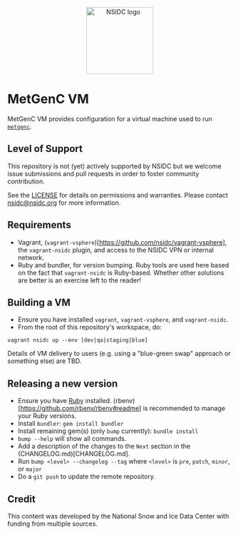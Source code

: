 <p align="center">
  <img alt="NSIDC logo" src="https://nsidc.org/themes/custom/nsidc/logo.svg" width="150" />
</p>


# MetGenC VM

MetGenC VM provides configuration for a virtual machine used to run
[`metgenc`](https://github.com/nsidc/granule-metgen).


## Level of Support

This repository is not (yet) actively supported by NSIDC but we welcome issue submissions and
pull requests in order to foster community contribution.

See the [LICENSE](LICENSE.md) for details on permissions and warranties. Please contact
nsidc@nsidc.org for more information.


## Requirements

* Vagrant, (`vagrant-vsphere`)[https://github.com/nsidc/vagrant-vsphere], the `vagrant-nsidc`
  plugin, and access to the NSIDC VPN or internal network.
* Ruby and bundler, for version bumping. Ruby tools are used here based on the
  fact that `vagrant-nsidc` is Ruby-based. Whether other solutions are better is
  an exercise left to the reader!

## Building a VM

* Ensure you have installed `vagrant`, `vagrant-vsphere`, and `vagrant-nsidc`.
* From the root of this repository's workspace, do:

```
vagrant nsidc up --env [dev|qa|staging|blue]
```

Details of VM delivery to users (e.g. using a "blue-green swap" approach or
something else) are TBD.

## Releasing a new version

* Ensure you have
    [Ruby](https://www.ruby-lang.org/en/documentation/installation/) installed.
    (rbenv)[https://github.com/rbenv/rbenv#readme] is recommended to manage your
    Ruby versions.
* Install `bundler`: `gem install bundler`
* Install remaining gem(s) (only `bump` currently): `bundle install`
* `bump --help` will show all commands.
* Add a description of the changes to the `Next` section in the (CHANGELOG.md)[CHANGELOG.md].
* Run `bump <level> --changelog --tag` where `<level>` is `pre`, `patch`, `minor`, or `major`
* Do a `git push` to update the remote repository.

## Credit

This content was developed by the National Snow and Ice Data Center with funding from
multiple sources.
